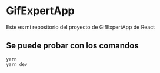 # GifExpertApp

Este es mi repositorio del proyecto de GifExpertApp de React 

## Se puede probar con los comandos 
```
yarn 
yarn dev
```
